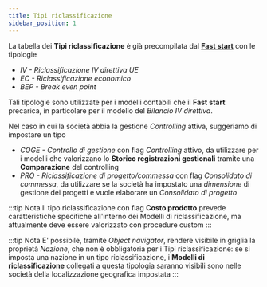 ```yaml
---
title: Tipi riclassificazione
sidebar_position: 1
---
```


La tabella dei **Tipi riclassificazione** è già precompilata dal [**Fast start**](/docs/guide/fast-start) con le tipologie  
- *IV - Riclassificazione IV direttiva UE*
- *EC - Riclassificazione economico*
- *BEP - Break even point*

Tali tipologie sono utilizzate per i modelli contabili che il **Fast start** precarica, in particolare per il modello del *Bilancio IV direttiva*.

Nel caso in cui la società abbia la gestione *Controlling* attiva, suggeriamo di impostare un tipo  
- *COGE - Controllo di gestione* con flag *Controlling* attivo, da utilizzare per i modelli che valorizzano lo **Storico registrazioni gestionali** tramite una **Comparazione** del controlling  
- *PRO - Riclassificazione di progetto/commessa* con flag *Consolidato di commessa*, da utilizzare se la società ha impostato una *dimensione* di gestione dei progetti e vuole elaborare un *Consolidato di progetto*

:::tip Nota
Il tipo riclassificazione con flag **Costo prodotto** prevede caratteristiche specifiche all'interno dei Modelli di riclassificazione, ma attualmente deve essere valorizzato con procedure custom
:::

:::tip Nota
E' possibile, tramite *Object navigator*, rendere visibile in griglia la proprietà *Nazione*, che non è obbligatoria per i Tipi riclassificazione: se si imposta una nazione in un tipo riclassificazione, i **Modelli di riclassificazione** collegati a questa tipologia saranno visibili sono nelle società della localizzazione geografica impostata
:::